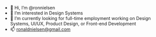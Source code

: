 - 👋 Hi, I’m @ronnielsen
- 👀 I’m interested in Design Systems
- 🌱 I’m currently looking for full-time employment working on Design Systems, UI/UX, Product Design, or Front-end Development
- 📫 ronaldnielsen@gmail.com

